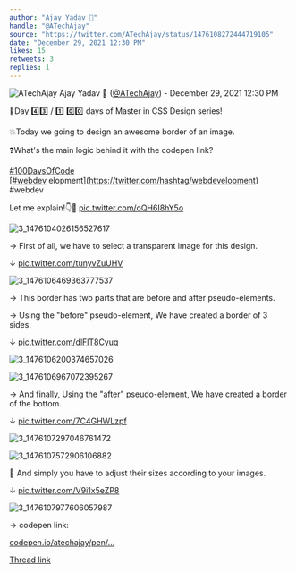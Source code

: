 ```yaml
---
author: "Ajay Yadav 🎯"
handle: "@ATechAjay"
source: "https://twitter.com/ATechAjay/status/1476108272444719105"
date: "December 29, 2021 12:30 PM"
likes: 15
retweets: 3
replies: 1
---
```

![ATechAjay](https://pbs.twimg.com/profile_images/1485567675111981057/mLsrcZdB_normal.jpg)
Ajay Yadav 🎯 ([@ATechAjay](https://twitter.com/ATechAjay)) - December 29, 2021 12:30 PM

💚Day 4️⃣3️⃣ /  1️⃣ 0️⃣0️⃣ days of Master in CSS Design series!

💥Today we going to design an awesome border of an image.

❓What's the main logic behind it with the codepen link?

[#100DaysOfCode](https://twitter.com/hashtag/100DaysOfCode)  
[[#webdev](https://twitter.com/hashtag/webdev) elopment](https://twitter.com/hashtag/webdevelopment)  
#webdev 

Let me explain!👇🧵 [pic.twitter.com/oQH6I8hY5o](https://twitter.com/ATechAjay/status/1476108272444719105/photo/1)

![3_1476104026156527617](https://pbs.twimg.com/media/FHwsyoKVcAEuOM1.jpg)

→ First of all, we have to select a transparent image for this design.

↓ [pic.twitter.com/tunyvZuUHV](https://twitter.com/ATechAjay/status/1476108280573284352/photo/1)

![3_1476106469363777537](https://pbs.twimg.com/media/FHwvA10VgAEqVEb.jpg)

→ This border has two parts that are before and after pseudo-elements.

→ Using the "before" pseudo-element, We have created a border of 3 sides.

↓ [pic.twitter.com/dlFlT8Cyuq](https://twitter.com/ATechAjay/status/1476108289553276928/photo/1)

![3_1476106200374657026](https://pbs.twimg.com/media/FHwuxLwVQAIyR6A.jpg)

![3_1476106967072395267](https://pbs.twimg.com/media/FHwvdz7UUAMH8T6.jpg)

→ And finally, Using the "after" pseudo-element, We have created a border of the bottom.

↓ [pic.twitter.com/7C4GHWLzpf](https://twitter.com/ATechAjay/status/1476108295811207169/photo/1)

![3_1476107297046761472](https://pbs.twimg.com/media/FHwvxBLVkAA_F3E.jpg)

![3_1476107572906106882](https://pbs.twimg.com/media/FHwwBE1VIAIM79k.jpg)

📌 And simply you have to adjust their sizes according to your images.

↓ [pic.twitter.com/V9i1x5eZP8](https://twitter.com/ATechAjay/status/1476108299166642178/photo/1)

![3_1476107977606057987](https://pbs.twimg.com/media/FHwwYodUUAMiXnv.jpg)

→ codepen link:

[codepen.io/atechajay/pen/…](https://codepen.io/atechajay/pen/PoJQPKg?editors=1100)

[Thread link](https://twitter.com/ATechAjay/status/1476108272444719105)